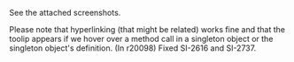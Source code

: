 See the attached screenshots.

Please note that hyperlinking (that might be related) works fine and that the toolip appears if we hover over a method call in a singleton object or the singleton object's definition.
(In r20098) Fixed SI-2616 and SI-2737.
